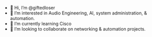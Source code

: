 - 👋 Hi, I’m @giftedloser
- 👀 I’m interested in Audio Engineering, AI, system administration, & automation.
- 🌱 I’m currently learning Cisco
- 💞️ I’m looking to collaborate on networking & automation projects.


<!---
giftedloser/giftedloser is a ✨ special ✨ repository because its `README.md` (this file) appears on your GitHub profile.
You can click the Preview link to take a look at your changes.
--->
